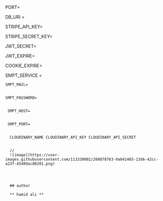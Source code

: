 PORT=



 DB_URI = 
 
 
 STRIPE_API_KEY=
 
 
  STRIPE_SECRET_KEY= 
  
  
  JWT_SECRET= 
  
  
  JWT_EXPIRE= 
  
  
  COOKIE_EXPIRE=
  
  
   SMPT_SERVICE =
   
   
   
    SMPT_MAIL= 
    
    
    SMPT_PASSWORD=
    
    
     SMPT_HOST= 
     
     
     SMPT_PORT=
     
     
      CLOUDINARY_NAME CLOUDINARY_API_KEY CLOUDINARY_API_SECRET
      
      
      //
      ![image](https://user-images.githubusercontent.com/113330002/208878763-9a041465-13d6-42cc-a23f-45409ac80201.png)




      ## author

      ** hamid ali **
